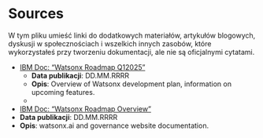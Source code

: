# Sources

W tym pliku umieść linki do dodatkowych materiałów, artykułów blogowych, dyskusji w społecznościach i wszelkich innych zasobów, które wykorzystałeś przy tworzeniu dokumentacji, ale nie są oficjalnymi cytatami.

- [IBM Doc: “Watsonx Roadmap Q12025”](https://github.com/arw-michal/AiLab-product/blob/main/data-ai/watsonx/4Q24%20watsonx.ai%20Quarterly%20Enablement.PDF)
  - **Data publikacji**: DD.MM.RRRR  
  - **Opis**: Overview of Watsonx development plan, information on upcoming features.
  - 
 - [IBM Doc: “Watsonx Roadmap Overview”](https://www.ibm.com/docs/en/watsonx/saas?topic=overview-watsonx)
  - **Data publikacji**: DD.MM.RRRR  
  - **Opis**: watsonx.ai and governance website documentation.



<!--
Tip:
- Add “around” material here (blogs, posts, videos, presentations).
- If any source becomes crucial and you quote it verbatim in the documentation, you can move it to references.md.
- You can update the links and dates as the project develops.
-->
 
